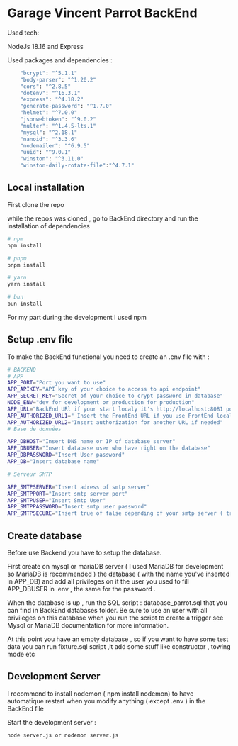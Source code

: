 # Garage Vincent Parrot BackEnd

Used tech:

NodeJs 18.16 and Express

Used packages and dependencies :
```bash
    "bcrypt": "^5.1.1"
    "body-parser": "^1.20.2"
    "cors": "^2.8.5"
    "dotenv": "^16.3.1"
    "express": "^4.18.2"
    "generate-password": "^1.7.0"
    "helmet": "^7.0.0"
    "jsonwebtoken": "^9.0.2"
    "multer": "^1.4.5-lts.1"
    "mysql": "^2.18.1"
    "nanoid": "^3.3.6"
    "nodemailer": "^6.9.5"
    "uuid": "^9.0.1"
    "winston": "^3.11.0"
    "winston-daily-rotate-file":"^4.7.1"
````

## Local installation

First clone the repo

while the repos was cloned , go to BackEnd directory and run the installation of dependencies


```bash
# npm
npm install

# pnpm
pnpm install

# yarn
yarn install

# bun
bun install
```
For my part during the development I used npm

## Setup .env file

To make the BackEnd functional you need to create an .env file with :
```bash
# BACKEND
# APP
APP_PORT="Port you want to use"
APP_APIKEY="API key of your choice to access to api endpoint"
APP_SECRET_KEY="Secret of your choice to crypt password in database"
NODE_ENV="dev for development or production for production"
APP_URL="BackEnd URl if your start localy it's http://localhost:8081 port depending of APP_PORT"
APP_AUTHORIZED_URL1=" Insert the FrontEnd URL if you use FrontEnd locally with nuxt default properties  it's http://localhost:3000"
APP_AUTHORIZED_URL2="Insert authorization for another URL if needed"
# Base de données

APP_DBHOST="Insert DNS name or IP of database server"
APP_DBUSER="Insert database user who have right on the database"
APP_DBPASSWORD="Insert User password"
APP_DB="Insert database name"

# Serveur SMTP

APP_SMTPSERVER="Insert adress of smtp server"
APP_SMTPPORT="Insert smtp server port"
APP_SMTPUSER="Insert Smtp User"
APP_SMTPPASSWORD="Insert smtp user password"
APP_SMTPSECURE="Insert true of false depending of your smtp server ( true is better ) "
```

## Create database

Before use Backend you have to setup the database.

First create on mysql or mariaDB server ( I used MariaDB for development so MariaDB is recommended ) the database ( with the name you've inserted in APP_DB) and add all privileges on it the user
you used to fill APP_DBUSER in .env , the same for the password .

When the database is up , run the SQL script : database_parrot.sql that you can find in BackEnd databases folder. Be sure to use an user with all privileges on this database when you run the script to create a trigger
see Mysql or MariaDB documentation for more information.

At this point you have an empty database , so if you want to have some test data you can run fixture.sql script ,it  add some stuff like constructor , towing mode etc

## Development Server

I recommend to install nodemon ( npm install nodemon) to have automatique restart when you modify anything ( except .env ) in the BackEnd file

Start the development server :

```bash
node server.js or nodemon server.js
```
